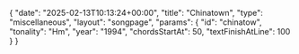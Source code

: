 {
    "date": "2025-02-13T10:13:24+00:00",
    "title": "Chinatown",
    "type": "miscellaneous",
    "layout": "songpage",
    "params": {
        "id": "chinatow",
        "tonality": "Hm",
        "year": "1994",
        "chordsStartAt": 50,
        "textFinishAtLine": 100
    }
}